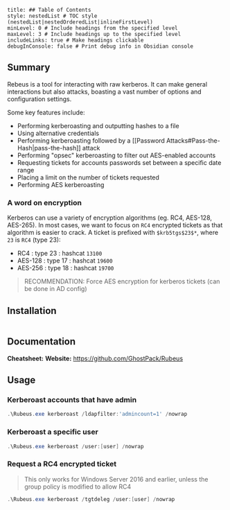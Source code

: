 ```table-of-contents
title: ## Table of Contents
style: nestedList # TOC style (nestedList|nestedOrderedList|inlineFirstLevel)
minLevel: 0 # Include headings from the specified level
maxLevel: 3 # Include headings up to the specified level
includeLinks: true # Make headings clickable
debugInConsole: false # Print debug info in Obsidian console
```

## Summary
Rebeus is a tool for interacting with raw kerberos. It can make general interactions but also attacks, boasting a vast number of options and configuration settings.

Some key features include:
- Performing kerberoasting and outputting hashes to a file
- Using alternative credentials
- Performing kerberoasting followed by a [[Password Attacks#Pass-the-Hash|pass-the-hash]] attack
- Performing "opsec" kerberoasting to filter out AES-enabled accounts
- Requesting tickets for accounts passwords set between a specific date range
- Placing a limit on the number of tickets requested
- Performing AES kerberoasting
### A word on encryption
Kerberos can use a variety of encryption algorithms (eg. RC4, AES-128, AES-265). In most cases, we want to focus on `RC4` encrypted tickets as that algorithm is easier to crack.
A ticket is prefixed with `$krb5tgs$23$*`, where `23` is `RC4` (type 23):
- RC4 : type 23 : hashcat `13100`
- AES-128 : type 17 : hashcat `19600`
- AES-256 : type 18 : hashcat `19700`

> RECOMMENDATION: Force AES encryption for kerberos tickets (can be done in AD config)
## Installation
```

```

## Documentation
**Cheatsheet:** 
**Website:** https://github.com/GhostPack/Rubeus
## Usage
### Kerberoast accounts that have admin
```PowerShell
.\Rubeus.exe kerberoast /ldapfilter:'admincount=1' /nowrap
```

### Kerberoast a specific user
```PowerShell
.\Rubeus.exe kerberoast /user:[user] /nowrap
```

### Request a RC4 encrypted ticket
> This only works for Windows Server 2016 and earlier, unless the group policy is modified to allow RC4
```PowerShell
.\Rubeus.exe kerberoast /tgtdeleg /user:[user] /nowrap
```